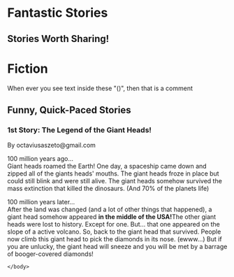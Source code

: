 # Fantastic Stories
## Stories Worth Sharing!
<html>
    <head>
        <meta charset="utf-8">
        <title>Fantastic Stories</title>
    </head>
    <body>
      <h1>Fiction</h1>
      <p>When ever you see text inside these "()", then that is a comment</p>
      <h2>Funny, Quick-Paced Stories </h2>
      <h3>1st Story: The Legend of the Giant Heads!</h3>
      <p>By octaviusaszeto@gmail.com</p>
      <p>100 million years ago...<br>Giant heads roamed the Earth! One day, a spaceship came down and zipped all of the giants heads' mouths. The giant heads froze in place but could still blink and were still alive. The giant heads <e>somehow</e> survived the mass extinction that killed the dinosaurs. (And 70% of the planets life)</p>
  <p>100 million years later... <br> After the land was changed (and a lot of other things that happened), a giant head <e>somehow</e> appeared <strong><e>in the middle of the USA!</e></strong>The other giant heads were lost to history. Except for one. <e>But...</e> that one appeared on the slope of a active volcano. So, back to the giant head that survived. People now climb this giant head to pick the diamonds in its nose. (<e>ewww...</e>) But if you are unlucky, the giant head will sneeze and you will be met by a barrage of booger-covered diamonds!</p>


    </body>
</html>

